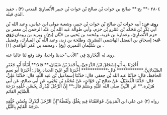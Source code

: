 ٢٨٠٤ -** بخ:** صالح بن خوات بْن صالح بْن خوات بْن جبير الأَنْصارِيّ المدني (٣) ، حفيد الذي قبله.

**روى عن:** أبيه خوات بْن صالح بْن خوات بْن جبير، وشعبة مولى ابن عباس، وعبد الله بْن أَبي بَكْر بْن مُحَمَّد بْن عَمْرو بْن حزم، وأبي طوالة عَبد الله بْن عَبْد الرحمن بْن معمر بن حزم الأَنْصارِيّ، وعمارة بن غزية، ومُحمد بن يَحيى بن حَبَّان (بخ) ، ويزيد بن رومان.**رَوَى عَنه:** إسحاق بن الفضل الهاشمي البَصْرِيّ، وطلحة بن زيد، وعبد اللَّه بْن المبارك، وفضيل بن سُلَيْمان النميري (بخ) ، ومحمد بن عُمَر الواقدي (١) .

روى له الْبُخَارِيّ فِي "الأدب"حديثا واحدا، وقد وقع لنا عاليا عنه.

أَخْبَرَنَا بِهِ أَبُو إِسْحَاقَ ابْنُ الدَّرَجِيِّ، وأَحْمَدُ بْنُ شَيْبَانَ،** قالا:** أَنْبَأَنَا أَبُو جَعْفَرٍ الصَّيْدَلانِيُّ،************ قال:************ أَخْبَرَنَا أَبُو عَلِيّ الحداد، قال: أَخْبَرَنَا أبو نعيم الحافظ، قال: حَدَّثَنَا عَبد الله بْن جعفر، قال: حَدَّثَنَا إسماعيل بْن عَبد اللَّهِ، قال: حَدَّثَنَا عَلِيٌّ، قال: حَدَّثَنَا الْفُضَيْلُ، عَنْ صَالِحِ بْنِ خَوَّاتٍ، عَنْ مُحَمَّدِ بْنِ يَحْيَى، عَن أبي صالح، عَن أبي هُرَيْرة،** عَنِ النَّبِيِّ صلى الله عَلَيْهِ وسَلَّمَ قال:** إِنَّ الرَّجُلَ لَيُدْرِكُ بِحُسْنِ خُلُقِهِ دَرَجَةَ الصَّائِمِ القائم.

رواه (٢) عن علي ابن الْمَدِينِيِّ. فَوَافَقْنَاهُ فِيهِ بِعُلُوٍّ، ولَفْظُهُ"إِنَّ الرَّجُلَ لَيُدْرِكُ بِحُسْنِ خُلُقِهِ دَرَجَةَ الْقَائِمِ بِاللَّيْلِ.